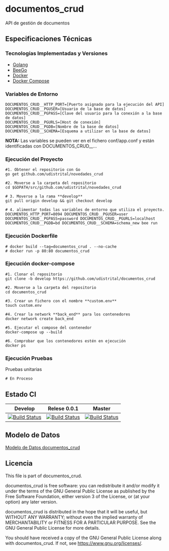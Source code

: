 # documentos_crud
API de gestión de documentos

## Especificaciones Técnicas

### Tecnologías Implementadas y Versiones
* [Golang](https://github.com/udistrital/introduccion_oas/blob/master/instalacion_de_herramientas/golang.md)
* [BeeGo](https://github.com/udistrital/introduccion_oas/blob/master/instalacion_de_herramientas/beego.md)
* [Docker](https://docs.docker.com/engine/install/ubuntu/)
* [Docker Compose](https://docs.docker.com/compose/)

### Variables de Entorno
```shell
DOCUMENTOS_CRUD__HTTP_PORT=[Puerto asignado para la ejecución del API]
DOCUMENTOS_CRUD__PGUSER=[Usuario de la base de datos]
DOCUMENTOS_CRUD__PGPASS=[Clave del usuario para la conexión a la base de datos]
DOCUMENTOS_CRUD__PGURLS=[Host de conexión]
DOCUMENTOS_CRUD__PGDB=[Nombre de la base de datos]
DOCUMENTOS_CRUD__SCHEMA=[Esquema a utilizar en la base de datos]
```
**NOTA:** Las variables se pueden ver en el fichero conf/app.conf y están identificadas con DOCUMENTOS_CRUD__...

### Ejecución del Proyecto
```shell
#1. Obtener el repositorio con Go
go get github.com/udistrital/novedades_crud

#2. Moverse a la carpeta del repositorio
cd $GOPATH/src/github.com/udistrital/novedades_crud

# 3. Moverse a la rama **develop**
git pull origin develop && git checkout develop

# 4. alimentar todas las variables de entorno que utiliza el proyecto.
DOCUMENTOS_HTTP_PORT=8094 DOCUMENTOS_CRUD__PGUSER=user DOCUMENTOS_CRUD__PGPASS=password DOCUMENTOS_CRUD__PGURLS=localhost DOCUMENTOS_CRUD__PGDB=bd DOCUMENTOS_CRUD__SCHEMA=schema_new bee run
```

### Ejecución Dockerfile
```shell
# docker build --tag=documentos_crud . --no-cache
# docker run -p 80:80 documentos_crud
```

### Ejecución docker-compose
```shell
#1. Clonar el repositorio
git clone -b develop https://github.com/udistrital/documentos_crud

#2. Moverse a la carpeta del repositorio
cd documentos_crud

#3. Crear un fichero con el nombre **custom.env**
touch custom.env

#4. Crear la network **back_end** para los contenedores
docker network create back_end

#5. Ejecutar el compose del contenedor
docker-compose up --build

#6. Comprobar que los contenedores estén en ejecución
docker ps
```

### Ejecución Pruebas

Pruebas unitarias
```shell
# En Proceso
```
## Estado CI

| Develop | Relese 0.0.1 | Master |
| -- | -- | -- |
| [![Build Status](https://hubci.portaloas.udistrital.edu.co/api/badges/udistrital/documentos_crud/status.svg?ref=refs/heads/develop)](https://hubci.portaloas.udistrital.edu.co/udistrital/documentos_crud) | [![Build Status](https://hubci.portaloas.udistrital.edu.co/api/badges/udistrital/documentos_crud/status.svg?ref=refs/heads/release/0.0.1)](https://hubci.portaloas.udistrital.edu.co/udistrital/documentos_crud) | [![Build Status](https://hubci.portaloas.udistrital.edu.co/api/badges/udistrital/documentos_crud/status.svg)](https://hubci.portaloas.udistrital.edu.co/udistrital/documentos_crud) |


## Modelo de Datos
[Modelo de Datos documentos_crud](https://github.com/planesticud/documentos_crud/blob/develop/modelo_documentos_crud.png)

## Licencia

This file is part of documentos_crud.

documentos_crud is free software: you can redistribute it and/or modify it under the terms of the GNU General Public License as published by the Free Software Foundation, either version 3 of the License, or (at your option) any later version.

documentos_crud is distributed in the hope that it will be useful, but WITHOUT ANY WARRANTY; without even the implied warranty of MERCHANTABILITY or FITNESS FOR A PARTICULAR PURPOSE. See the GNU General Public License for more details.

You should have received a copy of the GNU General Public License along with documentos_crud. If not, see https://www.gnu.org/licenses/.
